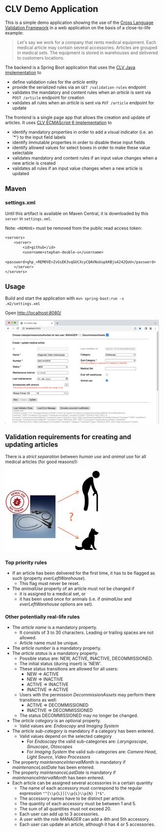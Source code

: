 # CLV Demo Application
This is a simple demo application showing the use of the
[Cross Language Validation Framework](https://github.com/stephan-double-u/cross-language-validation-schema)
in a web application on the basis of a close-to-life example:

> Let's say we work for a company that rents medical equipment. Each medical article may contain several accessories. 
Articles are grouped in medical sets. The equipment is stored in warehouses and delivered to customers locations.

The backend is a Spring Boot application that uses the 
[CLV Java implementation](https://github.com/stephan-double-u/cross-language-validation-java) to
 - define validation rules for the _article_ entity
 - provide the serialized rules via an `GET /validation-rules` endpoint
 - validates the mandatory and content rules when an _article_ is sent via `POST /article` endpoint for creation
 - validates all rules when an _article_ is sent via `PUT /article` endpoint for update
 
The frontend is a single page app that allows the creation and update of articles. It uses 
[CLV ECMAScript 6 implementation](https://github.com/stephan-double-u/cross-language-validation-es6) to
- identify mandatory properties in order to add a visual indicator (i.e. an '*') to the input field labels
- identify immutable properties in order to disable these input fields
- identify allowed values for select boxes in order to make these value selectable
- validates mandatory and content rules if an input value changes when a new article is created
- validates all rules if an input value changes when a new article is updated

## Maven
### settings.xml
Until this artifact is available on Maven Central, it is downloaded by this `server` in `settings.xml`.

Note: `<REMOVE>` must be removed from the public read access token:

    <servers>
        <server>
            <id>github</id>
            <username>stephan-double-u</username>
            <password>ghp_<REMOVE>ZvGsEK3vqGUCXcyCQAVNuUupkKBju4242QoU</password>
        </server>
    </servers>

## Usage
Build and start the application with `mvn spring-boot:run -s .m2/settings.xml` 

Open [http://localhost:8080/](http://localhost:8080/)

[![CLVDemoApp](CLVDemoApp.png)](http://localhost:8080)

## Validation requirements for creating and updating articles
There is a _strict separation_ between _human use_ and _animal use_ for all medical articles (for good reasons!):

![HumanVsAnimalUse](HumanVsAnimalUse.png)
### Top priority rules
- If an article has been delivered for the first time, it has to be flagged as such (property _everLeftWarehouse_).
  - This flag must never be reset.
- The _animalUse_ property of an article must not be changed if
  - it is assigned to a medical set, or
  - it has been used once for animals (i.e. if _animalUse_ and _everLeftWarehouse_ options are set).
### Other potentially real-life rules
- The _article name_ is a mandatory property.
  - It consists of 3 to 30 characters. Leading or trailing spaces are not allowed.
  - Article name must be unique.
- The _article number_ is a mandatory property.
- The _article status_ is a mandatory property.
  - Possible status are: NEW, ACTIVE, INACTIVE, DECOMMISSIONED.
  - The initial status (during insert) is 'NEW'.
  - These status transitions are allowed for all users:
    - NEW => ACTIVE
    - NEW => INACTIVE
    - ACTIVE => INACTIVE
    - INACTIVE => ACTIVE
  - Users with the permission _DecommissionAssets_ may perform there transitions as well:
    - ACTIVE => DECOMMISSIONED
    - INACTIVE => DECOMMISSIONED
  - The status DECOMMISSIONED may no longer be changed.
- The _article category_ is an optional property.
  - Valid values are: _Endoscopy_ and _Imaging System_
- The _article sub-category_ is mandatory if a category has been entered.
  - Valid values depend on the selected category
    - For _Endoscopy_ the valid sub-categories are: _Laryngoscope_,  _Sinuscope_, _Otoscopes_
    - For _Imaging System_ the valid sub-categories are: _Camera Head_,  _Light Source_, _Video Processors_
- The property _maintenanceIntervalMonth_ is mandatory if _maintenanceLastDate_ has been entered.
- The property _maintenanceLastDate_ is mandatory if _maintenanceIntervalMonth_ has been entered.
- Each article can be assigned several accessories in a certain quantity
  - The name of each accessory must correspond to the regular expression `"^[\\p{L}][\\p{L}\\p{N} ]*$"`.
  - The accessory names have to be distinct per article.
  - The quantity of each accessory must be between 1 and 5.
  - The sum of all quantities must not exceed 20.
  - Each user can add up to 3 accessories.
  - A user with the role _MANAGER_ can add a 4th and 5th accessory.
  - Each user can update an article, although it has 4 or 5 accessories.

